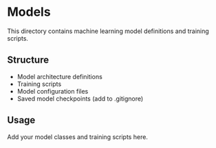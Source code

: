 # Models

This directory contains machine learning model definitions and training scripts.

## Structure

- Model architecture definitions
- Training scripts
- Model configuration files
- Saved model checkpoints (add to .gitignore)

## Usage

Add your model classes and training scripts here.